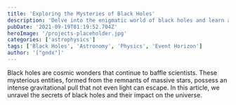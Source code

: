 ```yaml
---
title: 'Exploring the Mysteries of Black Holes'
description: 'Delve into the enigmatic world of black holes and learn about their fascinating properties.'
pubDate: '2021-09-19T01:19:52.704Z'
heroImage: '/projects-placeholder.jpg'
categories: ['astrophysics']
tags: ['Black Holes', 'Astronomy', 'Physics', 'Event Horizon']
author: '["gndx"]'
---
```


Black holes are cosmic wonders that continue to baffle scientists. These mysterious entities, formed from the remnants of massive stars, possess an intense gravitational pull that not even light can escape. In this article, we unravel the secrets of black holes and their impact on the universe.
